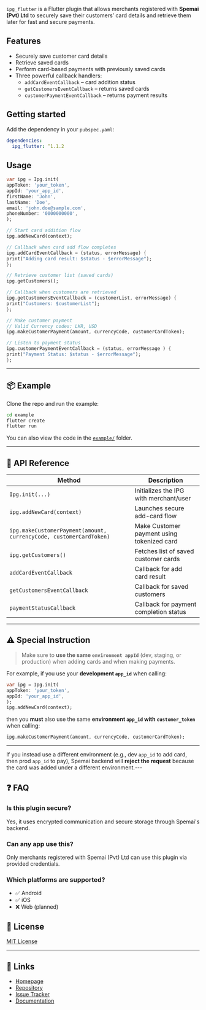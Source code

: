 `ipg_flutter` is a Flutter plugin that allows merchants registered with **Spemai (Pvt) Ltd** to securely save their customers’ card details and retrieve them later for fast and secure payments.

## Features

- Securely save customer card details
- Retrieve saved cards 
- Perform card-based payments with previously saved cards
- Three powerful callback handlers:
    - `addCardEventCallback` – card addition status
    - `getCustomersEventCallback` – returns saved cards
    - `customerPaymentEventCallback` – returns payment results


## Getting started

Add the dependency in your `pubspec.yaml`:
```yaml
dependencies:
  ipg_flutter: ^1.1.2
```

## Usage

```dart
var ipg = Ipg.init(
appToken: 'your_token',
appId: 'your_app_id',
firstName: 'John',
lastName: 'Doe',
email: 'john.doe@sample.com',
phoneNumber: '0000000000',
);

// Start card addition flow
ipg.addNewCard(context);

// Callback when card add flow completes
ipg.addCardEventCallback = (status, errorMessage) {
print("Adding card result: $status - $errorMessage");
};

// Retrieve customer list (saved cards)
ipg.getCustomers();

// Callback when customers are retrieved
ipg.getCustomersEventCallback = (customerList, errorMessage) {
print("Customers: $customerList");
};

// Make customer payment
// Valid Currency codes: LKR, USD
ipg.makeCustomerPayment(amount, currencyCode, customerCardToken);

// Listen to payment status
ipg.customerPaymentEventCallback = (status, errorMessage ) {
print("Payment Status: $status - $errorMessage");
};
```
---

## 📦 Example

Clone the repo and run the example:

```bash
cd example
flutter create
flutter run
```

You can also view the code in the [`example/`](example) folder.

---

## 🧩 API Reference

| Method                                                             | Description                                |
|--------------------------------------------------------------------|--------------------------------------------|
| `Ipg.init(...)`                                                    | Initializes the IPG with merchant/user     |
| `ipg.addNewCard(context)`                                          | Launches secure add-card flow              |
| `ipg.makeCustomerPayment(amount, currencyCode, customerCardToken)` | Make Customer payment using tokenized card |
| `ipg.getCustomers()`                                               | Fetches list of saved customer cards       |
| `addCardEventCallback`                                             | Callback for add card result               |
| `getCustomersEventCallback`                                        | Callback for saved customers               |
| `paymentStatusCallback`                                            | Callback for payment completion status     |

---
## ⚠️ Special Instruction

> Make sure to **use the same `environment appId`** (dev, staging, or production) when adding cards and when making payments.

For example, if you use your **development `app_id`** when calling:

```dart
var ipg = Ipg.init(
appToken: 'your_token',
appId: 'your_app_id',
);
ipg.addNewCard(context);
```

then you **must** also use the same **environment `app_id` with `customer_token`** when calling:

```dart
ipg.makeCustomerPayment(amount, currencyCode, customerCardToken);
```
---

If you instead use a different environment (e.g., dev `app_id` to add card, then prod `app_id` to pay), Spemai backend will **reject the request** because the card was added under a different environment.---
## ❓ FAQ

### Is this plugin secure?

Yes, it uses encrypted communication and secure storage through Spemai's backend.

### Can any app use this?

Only merchants registered with Spemai (Pvt) Ltd can use this plugin via provided credentials.

### Which platforms are supported?

- ✅ Android
- ✅ iOS
- ❌ Web (planned)

## 📄 License

[MIT License](LICENSE)

---

## 🔗 Links

- [Homepage](https://github.com/onepay-srilanka/onepay-flutter-sdk)
- [Repository](https://github.com/onepay-srilanka/onepay-flutter-sdk)
- [Issue Tracker](https://github.com/onepay-srilanka/onepay-flutter-sdk/issues)
- [Documentation](https://github.com/onepay-srilanka/onepay-flutter-sdk#readme)
